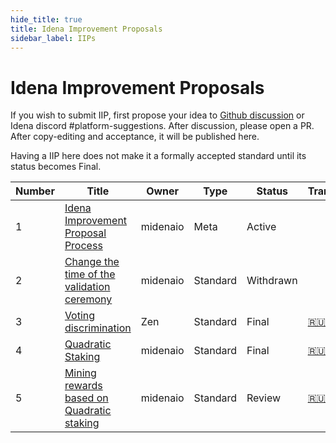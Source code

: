```yaml
---
hide_title: true
title: Idena Improvement Proposals
sidebar_label: IIPs
---
```


# Idena Improvement Proposals

If you wish to submit IIP, first propose your idea to [Github discussion](https://github.com/idena-network/idena-docs/discussions) or Idena discord #platform-suggestions.
After discussion, please open a PR. After copy-editing and acceptance, it will be published here.

Having a IIP here does not make it a formally accepted standard until its status becomes Final.

| Number | Title                                                         | Owner    | Type     | Status    | Translation |
| ------ | ------------------------------------------------------------- | -------- | -------- | --------- | ----------- |
| 1      | [Idena Improvement Proposal Process](/docs/iip/iip-1)         | midenaio | Meta     | Active    |             |
| 2      | [Change the time of the validation ceremony](/docs/iip/iip-2) | midenaio | Standard | Withdrawn |             |
| 3      | [Voting discrimination](/docs/iip/iip-3)                      | Zen      | Standard | Final     | [🇷🇺](https://medium.com/idena/babf31b65994)          |
| 4      | [Quadratic Staking](/docs/iip/iip-4)                          | midenaio | Standard | Final     | [🇷🇺](https://medium.com/idena/b7fd7e8b46e5)          |
| 5      | [Mining rewards based on Quadratic staking](/docs/iip/iip-5)  | midenaio | Standard | Review    | [🇷🇺](https://medium.com/idena/fd46e720304)          |
